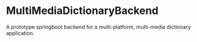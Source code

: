 # MultiMediaDictionaryBackend
A prototype springboot backend for a multi-platform, multi-media dictionary application.
